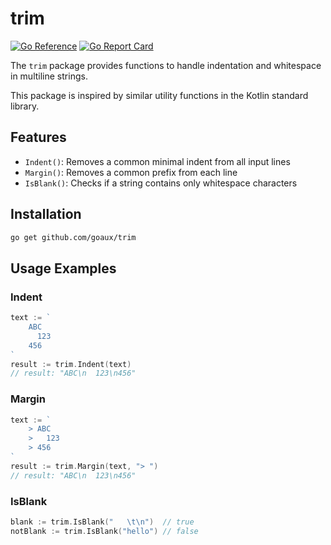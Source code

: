 # trim

[![Go Reference](https://pkg.go.dev/badge/github.com/goaux/trim.svg)](https://pkg.go.dev/github.com/goaux/trim)
[![Go Report Card](https://goreportcard.com/badge/github.com/goaux/trim)](https://goreportcard.com/report/github.com/goaux/trim)

The `trim` package provides functions to handle indentation and whitespace in multiline strings.

This package is inspired by similar utility functions in the Kotlin standard library.

## Features

- `Indent()`: Removes a common minimal indent from all input lines
- `Margin()`: Removes a common prefix from each line
- `IsBlank()`: Checks if a string contains only whitespace characters

## Installation

```bash
go get github.com/goaux/trim
```

## Usage Examples

### Indent

```go
text := `
    ABC
      123
    456
`
result := trim.Indent(text)
// result: "ABC\n  123\n456"
```

### Margin

```go
text := `
    > ABC
    >   123
    > 456
`
result := trim.Margin(text, "> ")
// result: "ABC\n  123\n456"
```

### IsBlank

```go
blank := trim.IsBlank("   \t\n")  // true
notBlank := trim.IsBlank("hello") // false
```
